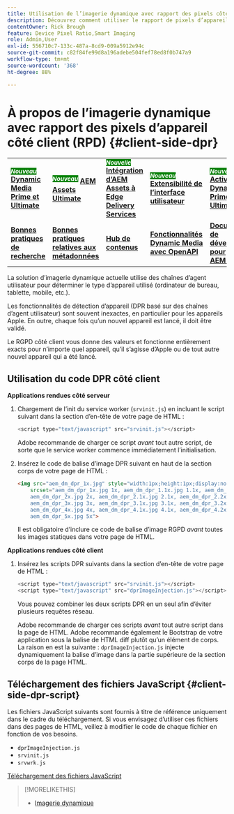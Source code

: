 ```yaml
---
title: Utilisation de l’imagerie dynamique avec rapport des pixels côté client
description: Découvrez comment utiliser le rapport de pixels d’appareil côté client avec l’imagerie dynamique dans Adobe Experience Manager as a Cloud Service avec Dynamic Media.
contentOwner: Rick Brough
feature: Device Pixel Ratio,Smart Imaging
role: Admin,User
exl-id: 556710c7-133c-487a-8cd9-009a5912e94c
source-git-commit: c82f84fe99d8a196adebe504fef78ed8f0b747a9
workflow-type: tm+mt
source-wordcount: '368'
ht-degree: 88%

---
```


# À propos de l’imagerie dynamique avec rapport des pixels d’appareil côté client (RPD) {#client-side-dpr}

<table>
    <tr>
        <td>
            <sup style= "background-color:#008000; color:#FFFFFF; font-weight:bold"><i>Nouveau</i></sup> <a href="/help/assets/dynamic-media/dm-prime-ultimate.md"><b>Dynamic Media Prime et Ultimate</b></a>
        </td>
        <td>
            <sup style= "background-color:#008000; color:#FFFFFF; font-weight:bold"><i>Nouveau</i></sup> <a href="/help/assets/assets-ultimate-overview.md"><b>AEM Assets Ultimate</b></a>
        </td>
        <td>
            <sup style= "background-color:#008000; color:#FFFFFF; font-weight:bold"><i>Nouvelle</i></sup> <a href="/help/assets/integrate-aem-assets-edge-delivery-services.md"><b>Intégration d’AEM Assets à Edge Delivery Services</b></a>
        </td>
        <td>
            <sup style= "background-color:#008000; color:#FFFFFF; font-weight:bold"><i>Nouveau</i></sup> <a href="/help/assets/aem-assets-view-ui-extensibility.md"><b>Extensibilité de l’interface utilisateur</b></a>
        </td>
          <td>
            <sup style= "background-color:#008000; color:#FFFFFF; font-weight:bold"><i>Nouveau</i></sup> <a href="/help/assets/dynamic-media/enable-dynamic-media-prime-and-ultimate.md"><b>Activation de Dynamic Media Prime et Ultimate</b></a>
        </td>
    </tr>
    <tr>
        <td>
            <a href="/help/assets/search-best-practices.md"><b>Bonnes pratiques de recherche</b></a>
        </td>
        <td>
            <a href="/help/assets/metadata-best-practices.md"><b>Bonnes pratiques relatives aux métadonnées</b></a>
        </td>
        <td>
            <a href="/help/assets/product-overview.md"><b>Hub de contenus</b></a>
        </td>
        <td>
            <a href="/help/assets/dynamic-media-open-apis-overview.md"><b>Fonctionnalités Dynamic Media avec OpenAPI</b></a>
        </td>
        <td>
            <a href="https://developer.adobe.com/experience-cloud/experience-manager-apis/"><b>Documentation de développement pour AEM Assets</b></a>
        </td>
    </tr>
</table>

La solution d’imagerie dynamique actuelle utilise des chaînes d’agent utilisateur pour déterminer le type d’appareil utilisé (ordinateur de bureau, tablette, mobile, etc.).

Les fonctionnalités de détection d’appareil (DPR basé sur des chaînes d’agent utilisateur) sont souvent inexactes, en particulier pour les appareils Apple. En outre, chaque fois qu’un nouvel appareil est lancé, il doit être validé.

Le RGPD côté client vous donne des valeurs et fonctionne entièrement exacts pour n’importe quel appareil, qu’il s’agisse d’Apple ou de tout autre nouvel appareil qui a été lancé.

<!-- See also [About network bandwidth optimization](/help/assets/dynamic-media/imaging-faq.md#network-bandwidth-optimization). -->

## Utilisation du code DPR côté client

**Applications rendues côté serveur**

1. Chargement de l’init du service worker (`srvinit.js`) en incluant le script suivant dans la section d’en-tête de votre page de HTML :

   ```javascript
   <script type="text/javascript" src="srvinit.js"></script>
   ```

   Adobe recommande de charger ce script _avant_ tout autre script, de sorte que le service worker commence immédiatement l’initialisation.

1. Insérez le code de balise d’image DPR suivant en haut de la section corps de votre page de HTML :

   ```html
   <img src="aem_dm_dpr_1x.jpg" style="width:1px;height:1px;display:none"
       srcset="aem_dm_dpr_1x.jpg 1x, aem_dm_dpr_1.1x.jpg 1.1x, aem_dm_dpr_1.2x.jpg 1.2x, aem_dm_dpr_1.3x.jpg 1.3x, aem_dm_dpr_1.4x.jpg 1.4x, aem_dm_dpr_1.5x.jpg 1.5x, aem_dm_dpr_1.6x.jpg 1.6x,          aem_dm_dpr_1.7x.jpg 1.7x, aem_dm_dpr_1.8x.jpg 1.8x, aem_dm_dpr_1.9x.jpg 1.9x,
       aem_dm_dpr_2x.jpg 2x, aem_dm_dpr_2.1x.jpg 2.1x, aem_dm_dpr_2.2x.jpg 2.2x, aem_dm_dpr_2.3x.jpg 2.3x, aem_dm_dpr_2.4x.jpg 2.4x, aem_dm_dpr_2.5x.jpg 2.5x, aem_dm_dpr_2.6x.jpg 2.6x, aem_dm_dpr_2.7x.jpg 2.7x, aem_dm_dpr_2.8x.jpg 2.8x, aem_dm_dpr_2.9x.jpg 2.9x,
       aem_dm_dpr_3x.jpg 3x, aem_dm_dpr_3.1x.jpg 3.1x, aem_dm_dpr_3.2x.jpg 3.2x, aem_dm_dpr_3.3x.jpg 3.3x, aem_dm_dpr_3.4x.jpg 3.4x, aem_dm_dpr_3.5x.jpg 3.5x, aem_dm_dpr_3.6x.jpg 3.6x, aem_dm_dpr_3.7x.jpg 3.7x, aem_dm_dpr_3.8x.jpg 3.8x, aem_dm_dpr_3.9x.jpg 3.9x,
       aem_dm_dpr_4x.jpg 4x, aem_dm_dpr_4.1x.jpg 4.1x, aem_dm_dpr_4.2x.jpg 4.2x, aem_dm_dpr_4.3x.jpg 4.3x, aem_dm_dpr_4.4x.jpg 4.4x, aem_dm_dpr_4.5x.jpg 4.5x, aem_dm_dpr_4.6x.jpg 4.6x, aem_dm_dpr_4.7x.jpg 4.7x, aem_dm_dpr_4.8x.jpg 4.8x, aem_dm_dpr_4.9x.jpg 4.9x,
       aem_dm_dpr_5x.jpg 5x">
   ```

   Il est obligatoire d’inclure ce code de balise d’image RGPD _avant_ toutes les images statiques dans votre page de HTML.

**Applications rendues côté client**

1. Insérez les scripts DPR suivants dans la section d’en-tête de votre page de HTML :

   ```javascript
   <script type="text/javascript" src="srvinit.js"></script>
   <script type="text/javascript" src="dprImageInjection.js"></script>
   ```

   Vous pouvez combiner les deux scripts DPR en un seul afin d’éviter plusieurs requêtes réseau.

   Adobe recommande de charger ces scripts _avant_ tout autre script dans la page de HTML.
Adobe recommande également le Bootstrap de votre application sous la balise de HTML diff plutôt qu’un élément de corps. La raison en est la suivante : `dprImageInjection.js` injecte dynamiquement la balise d’image dans la partie supérieure de la section corps de la page HTML.

## Téléchargement des fichiers JavaScript {#client-side-dpr-script}

Les fichiers JavaScript suivants sont fournis à titre de référence uniquement dans le cadre du téléchargement. Si vous envisagez d’utiliser ces fichiers dans des pages de HTML, veillez à modifier le code de chaque fichier en fonction de vos besoins.

* `dprImageInjection.js`
* `srvinit.js`
* `srvwrk.js`

[Téléchargement des fichiers JavaScript](/help/assets/dynamic-media/assets/aem-dynamicmedia-smartimaging-dpr.zip)

>[!MORELIKETHIS]
>
>* [Imagerie dynamique](/help/assets/dynamic-media/imaging-faq.md)
